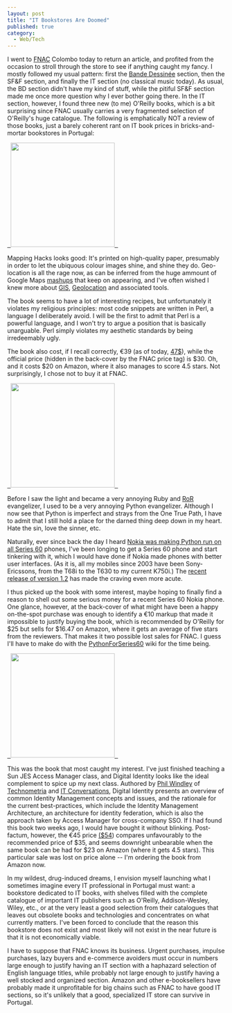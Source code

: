 ```yaml
---
layout: post
title: "IT Bookstores Are Doomed"
published: true
category:
  - Web/Tech
---
```

<p>I went to <a href="http://www.fnac.pt/">FNAC</a> Colombo today to return an article, and profited from the occasion to stroll through the store to see if anything caught my fancy. I mostly followed my usual pattern: first the <a href="http://en.wikipedia.org/wiki/Bande_Dessin%C3%A9e">Bande Dessinée</a> section, then the SF&amp;F section, and finally the IT section (no classical music today). As usual, the BD section didn't have my kind of stuff, while the pitiful SF&amp;F section made me once more question why I ever bother going there. In the IT section, however, I found three new (to me) O'Reilly books, which is a bit surprising since FNAC usually carries a very fragmented selection of O'Reilly's huge catalogue. The following is emphatically NOT a review of those books, just a barely coherent rant on IT book prices in bricks-and-mortar bookstores in Portugal:</p>
<p>
<a href="http://www.amazon.com/gp/product/0596007035/104-4049655-7455156?v=glance&amp;n=283155">
&nbsp; <img width="240" height="240" border="0" src="http://images.amazon.com/images/P/0596007035.01._AA240_SCLZZZZZZZ_.jpg" />
&nbsp; </a>
</p>
<p>Mapping Hacks looks good: It's printed on high-quality paper, presumably in order to let the ubiquous colour images shine, and shine they do. Geo-location is all the rage now, as can be inferred from the huge ammount of Google Maps <a href="http://en.wikipedia.org/wiki/Mashup_(web_application_hybrid)">mashups</a> that keep on appearing, and I've often wished I knew more about <a href="http://en.wikipedia.org/wiki/Gis">GIS</a>, <a href="http://en.wikipedia.org/wiki/Geolocation">Geolocation</a> and associated tools.</p>

<p>The book seems to have a lot of interesting recipes, but unfortunately it violates my religious principles: most code snippets are written in Perl, a language I deliberately avoid. I will be the first to admit that Perl is a powerful language, and I won't try to argue a position that is basically unarguable. Perl simply violates my aesthetic standards by being irredeemably ugly.</p>

<p>The book also cost, if I recall correctly, €39 (as of today, <a href="http://www.google.com/search?q=39+eur+in+usd&amp;start=0&amp;ie=utf-8&amp;oe=utf-8&amp;client=firefox-a&amp;rls=org.mozilla:en-US:official">47$</a>), while the official price (hidden in the back-cover by the FNAC price tag) is $30. Oh, and it costs $20 on Amazon, where it also manages to score 4.5 stars. Not surprisingly, I chose not to buy it at FNAC. </p>

<p>
<a href="http://www.amazon.com/gp/product/0596009615">
&nbsp; <img width="240" height="240" border="0" src="http://images.amazon.com/images/P/0596009615.01._AA240_SCLZZZZZZZ_.jpg" />
&nbsp; </a>
</p>

<p>Before I saw the light and became a very annoying Ruby and <a href="http://www.rubyonrails.org">RoR</a> evangelizer, I used to be a very annoying Python evangelizer. Although I now see that Python is imperfect and strays from the One True Path, I have to admit that I still hold a place for the darned thing deep down in my heart. Hate the sin, love the sinner, etc.</p>

<p>Naturally, ever since back the day I heard <a href="http://press.nokia.com/PR/200501/978226_5.html">Nokia was making Python run on all Series 60</a> phones, I've been longing to get a Series 60 phone and start tinkering with it, which I would have done if Nokia made phones with better user interfaces. (As it is, all my mobiles since 2003 have been Sony-Ericssons, from the T68i to the T630 to my current K750i.) The <a href="http://opensource.nokia.com/projects/pythonforseries60/">recent release of version 1.2</a> has made the craving even more acute.</p>

<p>I thus picked up the book with some interest, maybe hoping to finally find a reason to shell out some serious money for a recent Series 60 Nokia phone. One glance, however, at the back-cover of what might have been a happy on-the-spot purchase was enough to identify a €10 markup that made it impossible to justify buying the book, which is recommended by O'Reilly for $25 but sells for $16.47 on Amazon, where it gets an average of five stars from the reviewers. That makes it two possible lost sales for FNAC. I guess I'll have to make do with the <a href="http://www.postneo.com/postwiki/moin.cgi/PythonForSeries60">PythonForSeries60</a> wiki for the time being.</p>

<p>
<a href="http://www.amazon.com/gp/product/0596008783">
&nbsp; <img width="240" height="240" border="0" src="http://ec1.images-amazon.com/images/P/0596008783.01._AA240_SCLZZZZZZZ_.jpg" />
&nbsp; </a></p>

<p>This was the book that most caught my interest. I've just finished teaching a Sun JES Access Manager class, and Digital Identity looks like the ideal complement to spice up my next class. Authored by <a href="http://phil.windley.org/">Phil Windley</a> of <a href="http://www.windley.com/">Technometria</a> and <a href="http://www.itconversations.com/shows/detail788.html">IT Conversations</a>, Digital Identity presents an overview of common Identity Management concepts and issues, and the rationale for the current best-practices, which include the Identity Management Architecture, an architecture for identity federation, which is also the approach taken by Access Manager for cross-company SSO. If I had found this book two weeks ago, I would have bought it without blinking. Post-factum, however, the €45 price <a href="http://www.google.com/search?q=45+eur+in+usd&amp;start=0&amp;ie=utf-8&amp;oe=utf-8&amp;client=firefox-a&amp;rls=org.mozilla:en-US:official">($54</a>) compares unfavourably to the recommended price of $35, and seems downright unbearable when the same book can be had for $23 on Amazon (where it gets 4.5 stars). This particular sale was lost on price alone -- I'm ordering the book from Amazon now.

</p>

<p>In my wildest, drug-induced dreams, I envision myself launching what I sometimes imagine every IT professional in Portugal must want: a bookstore dedicated to IT books, with shelves filled with the complete catalogue of important IT publishers such as O'Reilly, Addison-Wesley, Wiley, etc., or at the very least a good selection from their catalogues that leaves out obsolete books and technologies and concentrates on what currently matters. I've been forced to conclude that the reason this bookstore does not exist and most likely will not exist in the near future is that it is not economically viable.</p>

<p>I have to suppose that FNAC knows its business. Urgent purchases, impulse purchases, lazy buyers and e-commerce avoiders must occur in numbers large enough to justify having an IT section with a haphazard selection of English language titles, while probably not large enough to justify having a well stocked and organized section. Amazon and other e-booksellers have probably made it unprofitable for big
chains such as FNAC to have good IT sections, so it's unlikely that a good, specialized IT store can survive in Portugal.</p>

